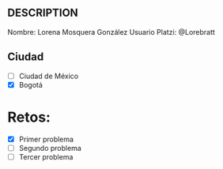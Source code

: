## DESCRIPTION

Nombre: Lorena Mosquera González
Usuario Platzi: @Lorebratt

## Ciudad
- [ ] Ciudad de México
- [X] Bogotá

# Retos:
  - [X] Primer problema
  - [ ] Segundo problema
  - [ ] Tercer problema
